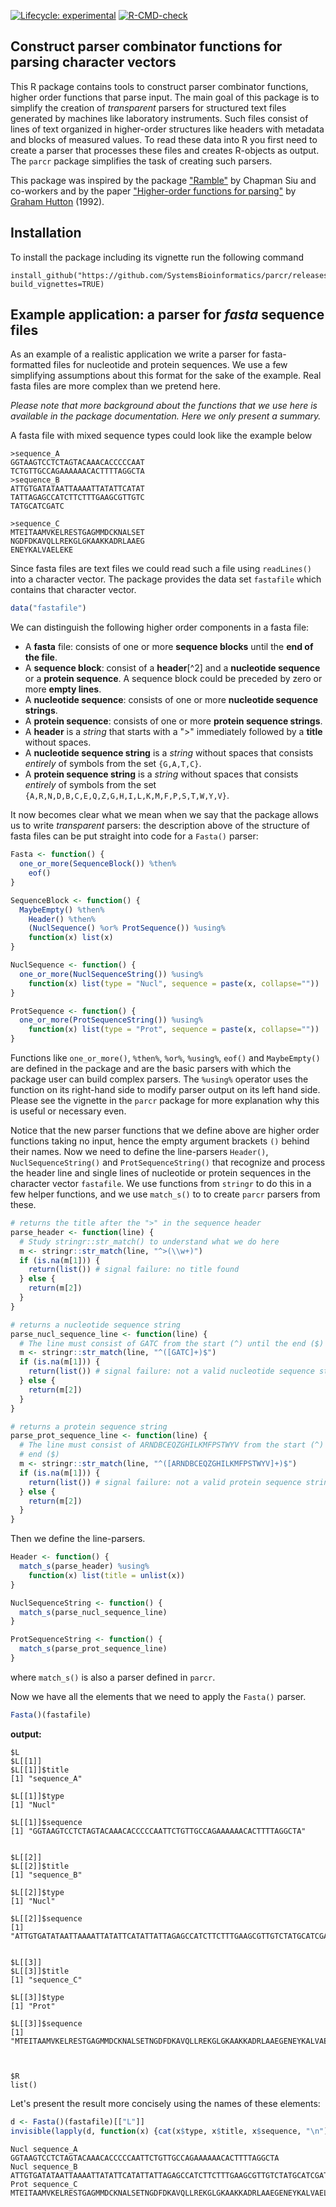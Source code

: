 <!-- badges: start -->
[![Lifecycle: experimental](https://img.shields.io/badge/lifecycle-experimental-orange.svg)](https://lifecycle.r-lib.org/articles/stages.html#experimental)
[![R-CMD-check](https://github.com/SystemsBioinformatics/parcr/actions/workflows/R-CMD-check.yaml/badge.svg)](https://github.com/SystemsBioinformatics/parcr/actions/workflows/R-CMD-check.yaml)
<!-- badges: end -->

## Construct parser combinator functions for parsing character vectors

This R package contains tools to construct parser combinator functions, higher 
order functions that parse input. The main goal of this package is to simplify
the creation of *transparent* parsers for structured text files generated by 
machines like laboratory instruments. Such files consist of lines of text 
organized in higher-order structures like headers with metadata and blocks of 
measured values. To read these data into R you first need to create a parser
that processes these files and creates R-objects as output. The `parcr` package
simplifies the task of creating such parsers.

This package was inspired by the package 
["Ramble"](https://github.com/chappers/Ramble) by Chapman Siu and co-workers 
and by the paper
["Higher-order functions for parsing"](https://doi.org/10.1017/S0956796800000411) 
by [Graham Hutton](https://orcid.org/0000-0001-9584-5150) (1992).

## Installation

To install the package including its vignette run the following command

```
install_github("https://github.com/SystemsBioinformatics/parcr/releases/latest", build_vignettes=TRUE)
```

## Example application: a parser for *fasta* sequence files

As an example of a realistic application we write a parser for 
fasta-formatted files for nucleotide and protein sequences. We use a few 
simplifying assumptions about this format for the sake of the example. Real 
fasta files are more complex than we pretend here.

*Please note that more background about the functions that we use here is 
available in the package documentation. Here we only present a summary.*

A fasta file with mixed sequence types could look like the example below

```
>sequence_A
GGTAAGTCCTCTAGTACAAACACCCCCAAT
TCTGTTGCCAGAAAAAACACTTTTAGGCTA
>sequence_B
ATTGTGATATAATTAAAATTATATTCATAT
TATTAGAGCCATCTTCTTTGAAGCGTTGTC
TATGCATCGATC

>sequence_C
MTEITAAMVKELRESTGAGMMDCKNALSET
NGDFDKAVQLLREKGLGKAAKKADRLAAEG
ENEYKALVAELEKE
```

Since fasta files are text files we could read such a file using `readLines()`
into a character vector. The package provides the data set `fastafile` which 
contains that character vector.

```r
data("fastafile")
```

We can distinguish the following higher order components in a fasta file:
 
- A **fasta** file: consists of one or more **sequence blocks** until the 
  **end of the file**.
- A **sequence block**: consist of a **header**[^2] and a 
  **nucleotide sequence** or a **protein sequence**. A sequence block could be
  preceded by zero or more **empty lines**.
- A **nucleotide sequence**: consists of one or more 
  **nucleotide sequence strings**.
- A **protein sequence**: consists of one or more 
  **protein sequence strings**.
- A **header** is a *string* that starts with a ">" immediately followed by
  a **title** without spaces.
- A **nucleotide sequence string** is a *string* without spaces that consists
  *entirely* of symbols from the set `{G,A,T,C}`.
- A **protein sequence string** is a *string* without spaces that consists
  *entirely* of symbols from the set `{A,R,N,D,B,C,E,Q,Z,G,H,I,L,K,M,F,P,S,T,W,Y,V}`.

It now becomes clear what we mean when we say that the package allows us
to write *transparent* parsers: the description above of the structure of fasta
files can be put straight into code for a `Fasta()` parser:

```r
Fasta <- function() {
  one_or_more(SequenceBlock()) %then%
    eof()
}

SequenceBlock <- function() {
  MaybeEmpty() %then% 
    Header() %then% 
    (NuclSequence() %or% ProtSequence()) %using%
    function(x) list(x)
}

NuclSequence <- function() {
  one_or_more(NuclSequenceString()) %using% 
    function(x) list(type = "Nucl", sequence = paste(x, collapse=""))
}

ProtSequence <- function() {
  one_or_more(ProtSequenceString()) %using% 
    function(x) list(type = "Prot", sequence = paste(x, collapse=""))
}
```

Functions like `one_or_more()`, `%then%`, `%or%`, `%using%`, `eof()` and
`MaybeEmpty()` are defined in the package and are the basic parsers with
which the package user can build complex parsers. The `%using%` operator uses
the function on its right-hand side to modify parser output on its left hand 
side. Please see the vignette in the `parcr` package for more explanation why
this is useful or necessary even.

Notice that the new parser functions that we define above are higher order 
functions taking no input, hence the empty argument brackets `()` behind their
names. Now we need to define the line-parsers `Header()`, `NuclSequenceString()`
and `ProtSequenceString()` that recognize and process the header line and 
single lines of nucleotide or protein sequences in the character vector 
`fastafile`. We use functions from `stringr` to do this in a few helper 
functions, and we use `match_s()` to to create `parcr` parsers from these.

```r
# returns the title after the ">" in the sequence header
parse_header <- function(line) {
  # Study stringr::str_match() to understand what we do here
  m <- stringr::str_match(line, "^>(\\w+)")
  if (is.na(m[1])) {
    return(list()) # signal failure: no title found
  } else {
    return(m[2])
  }
}

# returns a nucleotide sequence string
parse_nucl_sequence_line <- function(line) {
  # The line must consist of GATC from the start (^) until the end ($)
  m <- stringr::str_match(line, "^([GATC]+)$")
  if (is.na(m[1])) {
    return(list()) # signal failure: not a valid nucleotide sequence string
  } else {
    return(m[2])
  }
}

# returns a protein sequence string
parse_prot_sequence_line <- function(line) {
  # The line must consist of ARNDBCEQZGHILKMFPSTWYV from the start (^) until the
  # end ($)
  m <- stringr::str_match(line, "^([ARNDBCEQZGHILKMFPSTWYV]+)$")
  if (is.na(m[1])) {
    return(list()) # signal failure: not a valid protein sequence string
  } else {
    return(m[2])
  }
}
```

Then we define the line-parsers.

```r
Header <- function() {
  match_s(parse_header) %using% 
    function(x) list(title = unlist(x))
}

NuclSequenceString <- function() {
  match_s(parse_nucl_sequence_line)
}

ProtSequenceString <- function() {
  match_s(parse_prot_sequence_line)
}
```
where `match_s()` is also a parser defined in `parcr`.

Now we have all the elements that we need to apply the `Fasta()` parser.

```r
Fasta()(fastafile)
```

**output:**

```
$L
$L[[1]]
$L[[1]]$title
[1] "sequence_A"

$L[[1]]$type
[1] "Nucl"

$L[[1]]$sequence
[1] "GGTAAGTCCTCTAGTACAAACACCCCCAATTCTGTTGCCAGAAAAAACACTTTTAGGCTA"


$L[[2]]
$L[[2]]$title
[1] "sequence_B"

$L[[2]]$type
[1] "Nucl"

$L[[2]]$sequence
[1] "ATTGTGATATAATTAAAATTATATTCATATTATTAGAGCCATCTTCTTTGAAGCGTTGTCTATGCATCGATC"


$L[[3]]
$L[[3]]$title
[1] "sequence_C"

$L[[3]]$type
[1] "Prot"

$L[[3]]$sequence
[1] "MTEITAAMVKELRESTGAGMMDCKNALSETNGDFDKAVQLLREKGLGKAAKKADRLAAEGENEYKALVAELEKE"



$R
list()
```

Let's present the result more concisely using the names of these elements:

```r
d <- Fasta()(fastafile)[["L"]]
invisible(lapply(d, function(x) {cat(x$type, x$title, x$sequence, "\n")}))
```

```
Nucl sequence_A GGTAAGTCCTCTAGTACAAACACCCCCAATTCTGTTGCCAGAAAAAACACTTTTAGGCTA 
Nucl sequence_B ATTGTGATATAATTAAAATTATATTCATATTATTAGAGCCATCTTCTTTGAAGCGTTGTCTATGCATCGATC 
Prot sequence_C MTEITAAMVKELRESTGAGMMDCKNALSETNGDFDKAVQLLREKGLGKAAKKADRLAAEGENEYKALVAELEKE 
```

